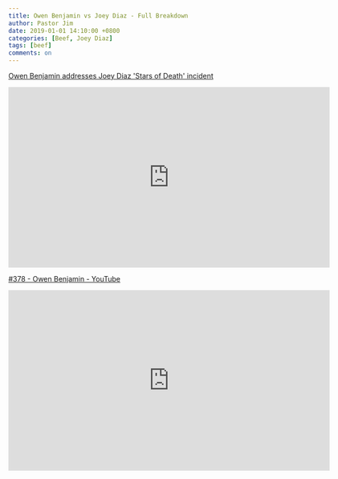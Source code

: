 ```yaml
---
title: Owen Benjamin vs Joey Diaz - Full Breakdown
author: Pastor Jim
date: 2019-01-01 14:10:00 +0800
categories: [Beef, Joey Diaz]
tags: [beef]
comments: on
---
```


 [Owen Benjamin addresses Joey Diaz 'Stars of Death' incident](https://www.bitchute.com/video/jbrPiaDztw5M/) 
<iframe width="640" height="360" scrolling="no" frameborder="0" style="border: none;" src="https://www.bitchute.com/embed/jbrPiaDztw5M/"></iframe>

[#378 - Owen Benjamin - YouTube](https://www.youtube.com/watch?v=Qgv7-n9jqQ0) 

<iframe width="640" height="360" src="https://www.youtube-nocookie.com/embed/Qgv7-n9jqQ0" title="YouTube video player" frameborder="0" allow="accelerometer; autoplay; clipboard-write; encrypted-media; gyroscope; picture-in-picture" allowfullscreen></iframe>

